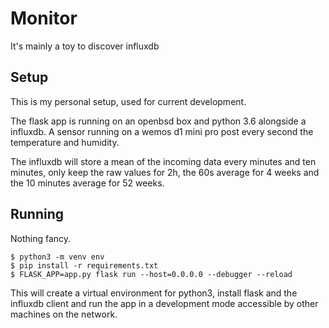 Monitor
=======

It's mainly a toy to discover influxdb

Setup
-----

This is my personal setup, used for current development.

The flask app is running on an openbsd box and python 3.6 alongside a
influxdb. A sensor running on a wemos d1 mini pro post every second the
temperature and humidity.

The influxdb will store a mean of the incoming data every minutes and
ten minutes, only keep the raw values for 2h, the 60s average for 4
weeks and the 10 minutes average for 52 weeks.

Running
-------

Nothing fancy.

```
$ python3 -m venv env
$ pip install -r requirements.txt
$ FLASK_APP=app.py flask run --host=0.0.0.0 --debugger --reload
```

This will create a virtual environment for python3, install flask and
the influxdb client and run the app in a development mode accessible by
other machines on the network.
